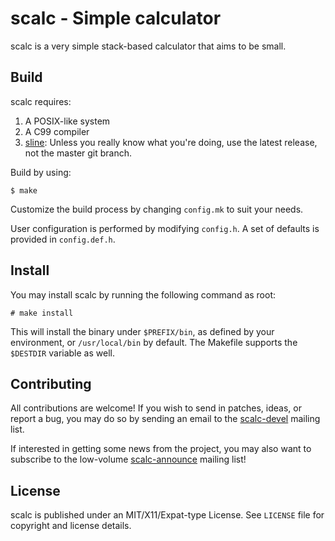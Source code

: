 # scalc - Simple calculator

scalc is a very simple stack-based calculator that aims to be small.

## Build

scalc requires:

1. A POSIX-like system
2. A C99 compiler
3. [sline](https://sr.ht/~arivigo/sline): Unless you really know what you're
   doing, use the latest release, not the master git branch. 

Build by using:

```
$ make
```

Customize the build process by changing ``config.mk`` to suit your needs.

User configuration is performed by modifying ``config.h``. A set of defaults is
provided in ``config.def.h``.

## Install

You may install scalc by running the following command as root:

```
# make install
```

This will install the binary under ``$PREFIX/bin``, as defined by your
environment, or ``/usr/local/bin`` by default. The Makefile supports the
``$DESTDIR`` variable as well.

## Contributing

All contributions are welcome! If you wish to send in patches, ideas, or report
a bug, you may do so by sending an email to the
[scalc-devel](https://lists.sr.ht/~arivigo/scalc-devel) mailing list.

If interested in getting some news from the project, you may also want to
subscribe to the low-volume
[scalc-announce](https://lists.sr.ht/~arivigo/scalc-announce) mailing list!

## License

scalc is published under an MIT/X11/Expat-type License. See ``LICENSE`` file
for copyright and license details.
